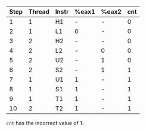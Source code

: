 | Step | Thread | Instr | %eax1 | %eax2 | cnt |
|---|---|---|---|---|---|
| 1 | 1 | H1 | - | - | 0 |
| 2 | 1 | L1 | 0 | - | 0 |
| 3 | 2 | H2 | - | - | 0 |
| 4 | 2 | L2 | - | 0 | 0 |
| 5 | 2 | U2 | - | 1 | 0 |
| 6 | 2 | S2 | - | 1 | 1 |
| 7 | 1 | U1 | 1 | - | 1 |
| 8 | 1 | S1 | 1 | - | 1 |
| 9 | 1 | T1 | 1 | - | 1 |
| 10 | 2 | T2 | 1 | - | 1 |

`cnt` has the incorrect value of 1.
